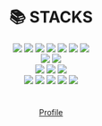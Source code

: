 

<div align = center> <h1>📚 STACKS </h1></div>

<div align = center>
  <img src="https://img.shields.io/badge/Java-brown?style=flat&logo=Java&logoColor=FF9E0F">
  <img src="https://img.shields.io/badge/Spring-green?style=flat&logo=Spring&logoColor=6DB33F">
  <img src="https://img.shields.io/badge/HTML5-darkred?style=flat&logo=HTML5&logoColor=E34F26">
  <img src="https://img.shields.io/badge/CSS3-darkblue?style=flat&logo=CSS3&logoColor=1572B6">
  <img src="https://img.shields.io/badge/JavaScript-gray?style=flat&logo=JavaScript&logoColor=F7DF1E">
  <img src="https://img.shields.io/badge/node.js-green?style=flat&logo=Node.js&logoColor=339933">
  
  <img src="https://img.shields.io/badge/jQuery-white?style=flat&logo=jQuery&logoColor=0769AD">
<br>
  <img src="https://img.shields.io/badge/Oracle-white?style=flat&logo=Oracle&logoColor=F80000">
  <img src="https://img.shields.io/badge/MySQL-gray?style=flat&logo=MySQL&logoColor=4479A1">
<br>
  <img src="https://img.shields.io/badge/Eclipse IDE-purple?style=flat&logo=Eclipse IDE&logoColor=2C2255">
  <img src="https://img.shields.io/badge/IntelliJ IDEA-skyblue?style=flat&logo=IntelliJ IDEA&logoColor=000000">
  <img src="https://img.shields.io/badge/Visual Studio Code-darkblue?style=flat&logo=Visual Studio Code&logoColor=007ACC">
<br>
  <img src="https://img.shields.io/badge/Git-red?style=flat&logo=Git&logoColor=F05032">
  <img src="https://img.shields.io/badge/GitLab-darkred?style=flat&logo=GitLab&logoColor=FC6D26">
  <img src="https://img.shields.io/badge/GitHib-white?style=flat&logo=GitHub&logoColor=181717">
  <img src="https://img.shields.io/badge/Postman-orange?style=flat&logo=Postman&logoColor=FF6C37">
  <img src="https://img.shields.io/badge/Notion-white?style=flat&logo=Notion&logoColor=000000">
</div>

#

<div align=center><a href="https://yhansol.notion.site/9327edad3e20490ab6f3eb47f6172757">Profile</a></div>

